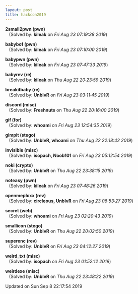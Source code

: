 ```yaml
---
layout: post
title: hackcon2019
---
```


<!--break-->

**2small2pwn (pwn)**  
&nbsp;&nbsp;&nbsp;(Solved by: **kileak** on _Fri Aug 23 07:19:38 2019_)  
  
**babybof (pwn)**  
&nbsp;&nbsp;&nbsp;(Solved by: **kileak** on _Fri Aug 23 07:10:00 2019_)  
  
**babypwn (pwn)**  
&nbsp;&nbsp;&nbsp;(Solved by: **kileak** on _Fri Aug 23 07:47:33 2019_)  
  
**babyrev (re)**  
&nbsp;&nbsp;&nbsp;(Solved by: **kileak** on _Thu Aug 22 20:23:59 2019_)  
  
**breakitbaby (re)**  
&nbsp;&nbsp;&nbsp;(Solved by: **UnblvR** on _Fri Aug 23 03:11:45 2019_)  
  
**discord (misc)**  
&nbsp;&nbsp;&nbsp;(Solved by: **Freshnuts** on _Thu Aug 22 20:16:00 2019_)  
  
**gif (for)**  
&nbsp;&nbsp;&nbsp;(Solved by: **whoami** on _Fri Aug 23 12:54:35 2019_)  
  
**gimpit (stego)**  
&nbsp;&nbsp;&nbsp;(Solved by: **UnblvR, whoami** on _Thu Aug 22 22:18:42 2019_)  
  
**invisible (misc)**  
&nbsp;&nbsp;&nbsp;(Solved by: **isopach, Noob101** on _Fri Aug 23 05:12:54 2019_)  
  
**noki (crypto)**  
&nbsp;&nbsp;&nbsp;(Solved by: **UnblvR** on _Thu Aug 22 23:38:15 2019_)  
  
**noteasy (pwn)**  
&nbsp;&nbsp;&nbsp;(Solved by: **kileak** on _Fri Aug 23 07:48:26 2019_)  
  
**openmeploxx (rev)**  
&nbsp;&nbsp;&nbsp;(Solved by: **circleous, UnblvR** on _Fri Aug 23 06:53:27 2019_)  
  
**secret (web)**  
&nbsp;&nbsp;&nbsp;(Solved by: **whoami** on _Fri Aug 23 02:20:43 2019_)  
  
**smallicon (stego)**  
&nbsp;&nbsp;&nbsp;(Solved by: **UnblvR** on _Thu Aug 22 20:02:50 2019_)  
  
**superenc (rev)**  
&nbsp;&nbsp;&nbsp;(Solved by: **UnblvR** on _Fri Aug 23 04:12:27 2019_)  
  
**weird_txt (misc)**  
&nbsp;&nbsp;&nbsp;(Solved by: **isopach** on _Fri Aug 23 01:52:12 2019_)  
  
**weirdexe (misc)**  
&nbsp;&nbsp;&nbsp;(Solved by: **UnblvR** on _Thu Aug 22 23:48:22 2019_)  
  


Updated on Sun Sep  8 22:17:54 2019
